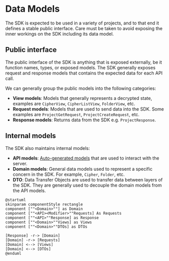 # Data Models

The SDK is expected to be used in a variety of projects, and to that end it defines a stable public
interface. Care must be taken to avoid exposing the inner workings on the SDK including its data
model.

## Public interface

The public interface of the SDK is anything that is exposed externally, be it function names, types,
or exposed models. The SDK generally exposes request and response models that contains the expected
data for each API call.

We can generally group the public models into the following categories:

- **View models**: Models that generally represents a decrypted state, examples are `CipherView`,
  `CipherListView`, `FolderView`, etc.
- **Request models**: Models that are used to send data into the SDK. Some examples are
  `ProjectGetRequest`, `ProjectCreateRequest`, etc.
- **Response models**: Returns data from the SDK e.g. `ProjectResponse`.

## Internal models

The SDK also maintains internal models:

- **API models**: [Auto-generated models](./server-bindings.md) that are used to interact with the
  server.
- **Domain models**: General data models used to represent a specific concern in the SDK. For
  example, `Cipher`, `Folder`, etc.
- **DTO**: Data Transfer Objects are used to transfer data between layers of the SDK. They are
  generally used to decouple the domain models from the API models.

```kroki type=plantuml
@startuml
skinparam componentStyle rectangle
component [""<Domain>""] as Domain
component [""<API><Modifier>""Requests] As Requests
component [""<API>""Response] as Response
component [""<Domain>""Views] as Views
component [""<Domain>""DTOs] as DTOs

[Response] -r-> [Domain]
[Domain] -r-> [Requests]
[Domain] <--> [Views]
[Domain] <--> [DTOs]
@enduml
```
